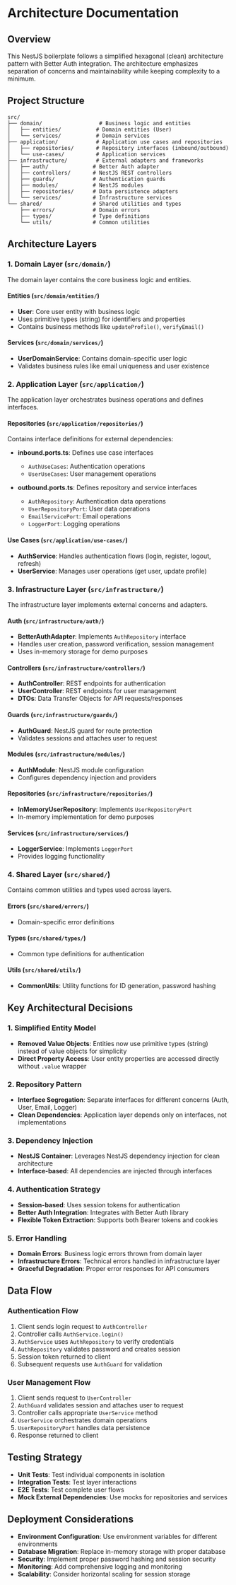 # Architecture Documentation

## Overview

This NestJS boilerplate follows a simplified hexagonal (clean) architecture pattern with Better Auth integration. The architecture emphasizes separation of concerns and maintainability while keeping complexity to a minimum.

## Project Structure

```
src/
├── domain/                  # Business logic and entities
│   ├── entities/           # Domain entities (User)
│   └── services/           # Domain services  
├── application/            # Application use cases and repositories
│   ├── repositories/       # Repository interfaces (inbound/outbound)
│   └── use-cases/          # Application services
├── infrastructure/         # External adapters and frameworks
│   ├── auth/              # Better Auth adapter
│   ├── controllers/       # NestJS REST controllers
│   ├── guards/            # Authentication guards
│   ├── modules/           # NestJS modules
│   ├── repositories/      # Data persistence adapters
│   └── services/          # Infrastructure services
└── shared/                # Shared utilities and types
    ├── errors/            # Domain errors
    ├── types/             # Type definitions
    └── utils/             # Common utilities
```

## Architecture Layers

### 1. Domain Layer (`src/domain/`)

The domain layer contains the core business logic and entities.

#### Entities (`src/domain/entities/`)
- **User**: Core user entity with business logic
- Uses primitive types (string) for identifiers and properties
- Contains business methods like `updateProfile()`, `verifyEmail()`

#### Services (`src/domain/services/`)
- **UserDomainService**: Contains domain-specific user logic
- Validates business rules like email uniqueness and user existence

### 2. Application Layer (`src/application/`)

The application layer orchestrates business operations and defines interfaces.

#### Repositories (`src/application/repositories/`)
Contains interface definitions for external dependencies:

- **inbound.ports.ts**: Defines use case interfaces
  - `AuthUseCases`: Authentication operations
  - `UserUseCases`: User management operations

- **outbound.ports.ts**: Defines repository and service interfaces
  - `AuthRepository`: Authentication data operations
  - `UserRepositoryPort`: User data operations
  - `EmailServicePort`: Email operations
  - `LoggerPort`: Logging operations

#### Use Cases (`src/application/use-cases/`)
- **AuthService**: Handles authentication flows (login, register, logout, refresh)
- **UserService**: Manages user operations (get user, update profile)

### 3. Infrastructure Layer (`src/infrastructure/`)

The infrastructure layer implements external concerns and adapters.

#### Auth (`src/infrastructure/auth/`)
- **BetterAuthAdapter**: Implements `AuthRepository` interface
- Handles user creation, password verification, session management
- Uses in-memory storage for demo purposes

#### Controllers (`src/infrastructure/controllers/`)
- **AuthController**: REST endpoints for authentication
- **UserController**: REST endpoints for user management
- **DTOs**: Data Transfer Objects for API requests/responses

#### Guards (`src/infrastructure/guards/`)
- **AuthGuard**: NestJS guard for route protection
- Validates sessions and attaches user to request

#### Modules (`src/infrastructure/modules/`)
- **AuthModule**: NestJS module configuration
- Configures dependency injection and providers

#### Repositories (`src/infrastructure/repositories/`)
- **InMemoryUserRepository**: Implements `UserRepositoryPort`
- In-memory implementation for demo purposes

#### Services (`src/infrastructure/services/`)
- **LoggerService**: Implements `LoggerPort`
- Provides logging functionality

### 4. Shared Layer (`src/shared/`)

Contains common utilities and types used across layers.

#### Errors (`src/shared/errors/`)
- Domain-specific error definitions

#### Types (`src/shared/types/`)
- Common type definitions for authentication

#### Utils (`src/shared/utils/`)
- **CommonUtils**: Utility functions for ID generation, password hashing

## Key Architectural Decisions

### 1. Simplified Entity Model
- **Removed Value Objects**: Entities now use primitive types (string) instead of value objects for simplicity
- **Direct Property Access**: User entity properties are accessed directly without `.value` wrapper

### 2. Repository Pattern
- **Interface Segregation**: Separate interfaces for different concerns (Auth, User, Email, Logger)
- **Clean Dependencies**: Application layer depends only on interfaces, not implementations

### 3. Dependency Injection
- **NestJS Container**: Leverages NestJS dependency injection for clean architecture
- **Interface-based**: All dependencies are injected through interfaces

### 4. Authentication Strategy
- **Session-based**: Uses session tokens for authentication
- **Better Auth Integration**: Integrates with Better Auth library
- **Flexible Token Extraction**: Supports both Bearer tokens and cookies

### 5. Error Handling
- **Domain Errors**: Business logic errors thrown from domain layer
- **Infrastructure Errors**: Technical errors handled in infrastructure layer
- **Graceful Degradation**: Proper error responses for API consumers

## Data Flow

### Authentication Flow
1. Client sends login request to `AuthController`
2. Controller calls `AuthService.login()`
3. `AuthService` uses `AuthRepository` to verify credentials
4. `AuthRepository` validates password and creates session
5. Session token returned to client
6. Subsequent requests use `AuthGuard` for validation

### User Management Flow
1. Client sends request to `UserController`
2. `AuthGuard` validates session and attaches user to request
3. Controller calls appropriate `UserService` method
4. `UserService` orchestrates domain operations
5. `UserRepositoryPort` handles data persistence
6. Response returned to client

## Testing Strategy

- **Unit Tests**: Test individual components in isolation
- **Integration Tests**: Test layer interactions
- **E2E Tests**: Test complete user flows
- **Mock External Dependencies**: Use mocks for repositories and services

## Deployment Considerations

- **Environment Configuration**: Use environment variables for different environments
- **Database Migration**: Replace in-memory storage with proper database
- **Security**: Implement proper password hashing and session security
- **Monitoring**: Add comprehensive logging and monitoring
- **Scalability**: Consider horizontal scaling for session storage